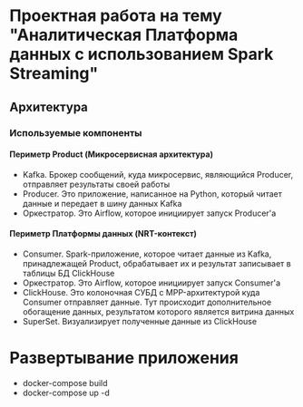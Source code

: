 # Проектная работа на тему "Аналитическая Платформа данных с использованием Spark Streaming"
## Архитектура
### Используемые компоненты
#### Периметр Product (Микросервисная архитектура)
- Kafka.
Брокер сообщений, куда микросервис, являющийся Producer, отправляет результаты своей работы
- Producer. 
Это приложение, написанное на Python, который читает данные и передает в шину данных Kafka
- Оркестратор. 
Это Airflow, которое инициирует запуск Producer'а
#### Периметр Платформы данных (NRT-контекст)
- Consumer. 
Spark-приложение, которое читает данные из Kafka, принадлежащей Product, обрабатывает их
и результат записывает в таблицы БД ClickHouse
- Оркестратор.
Это Airflow, которое инициирует запуск Consumer'а
- ClickHouse.
Это колоночная СУБД c MPP-архитектурой куда Consumer отправляет данные. Тут происходит дополнительное
обогащение данных, результатом которого является витрина данных
- SuperSet.
Визуализирует полученные данные из ClickHouse

# Развертывание приложения
- docker-compose build
- docker-compose up -d
